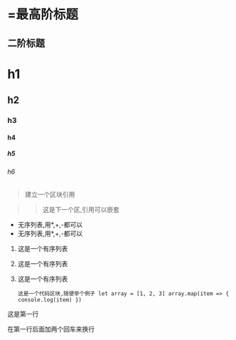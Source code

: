 =最高阶标题
=============
二阶标题
-------------
# h1
## h2
### h3
#### h4
##### h5
###### h6
> 建立一个区块引用

> >这是下一个区,引用可以嵌套

* 无序列表,用*,+,-都可以
* 无序列表,用*,+,-都可以

1.  这是一个有序列表
2.  这是一个有序列表
3.  这是一个有序列表

    `
    这是一个代码区块,随便举个例子
    let array = [1, 2, 3]
    array.map(item => {
      console.log(item)
    })
    `

这是第一行

在第一行后面加两个回车来换行
